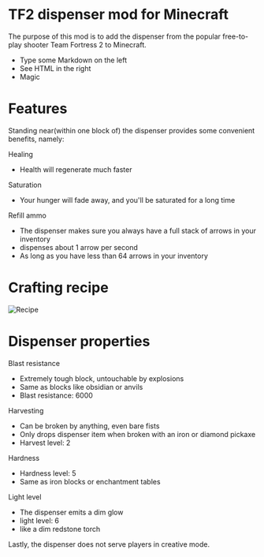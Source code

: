 # TF2 dispenser mod for Minecraft

The purpose of this mod is to add the dispenser from the popular free-to-play shooter Team Fortress 2 to Minecraft.

  - Type some Markdown on the left
  - See HTML in the right
  - Magic

# Features
Standing near(within one block of) the dispenser provides some convenient benefits, namely:

Healing
  - Health will regenerate much faster

Saturation
  - Your hunger will fade away, and you'll be saturated for a long time

Refill ammo
  - The dispenser makes sure you always have a full stack of arrows in your inventory
  - dispenses about 1 arrow per second
  - As long as you have less than 64 arrows in your inventory

# Crafting recipe
![Recipe](../src/main/resources/assets/tf2dm/textures/items/wrench.png)

# Dispenser properties
Blast resistance
  - Extremely tough block, untouchable by explosions
  - Same as blocks like obsidian or anvils
  - Blast resistance: 6000
  
Harvesting
  - Can be broken by anything, even bare fists
  - Only drops dispenser item when broken with an iron or diamond pickaxe
  - Harvest level: 2

Hardness
  - Hardness level: 5
  - Same as iron blocks or enchantment tables

Light level
  - The dispenser emits a dim glow
  - light level: 6
  - like a dim redstone torch

Lastly, the dispenser does not serve players in creative mode.
